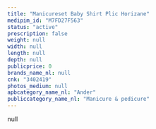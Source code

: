 ```yaml
---
title: "Manicureset Baby Shirt Plic Horizane"
medipim_id: "M7FD27F563"
status: "active"
prescription: false
weight: null
width: null
length: null
depth: null
publicprice: 0
brands_name_nl: null
cnk: "3402419"
photos_medium: null
apbcategory_name_nl: "Ander"
publiccategory_name_nl: "Manicure & pedicure"
---
```

null
